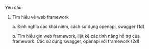 Yêu cầu:

1. Tìm hiểu về web framework
   
    a. Định nghĩa các khái niệm, cách sử dụng openapi, swagger (1d)

    b. Tìm hiểu gin web framework, liệt kê các tính năng hỗ trợ của framework. Các sử dụng swagger, openapi với framework (2d)

